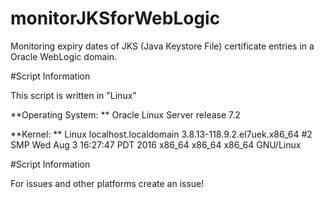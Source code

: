 # monitorJKSforWebLogic

Monitoring expiry dates of JKS (Java Keystore File) certificate entries in a Oracle WebLogic domain.

#Script Information

This script is written in "Linux"

**Operating System: ** Oracle Linux Server release 7.2

**Kernel: ** Linux localhost.localdomain 3.8.13-118.9.2.el7uek.x86_64 #2 SMP Wed Aug 3 16:27:47 PDT 2016 x86_64 x86_64 x86_64 GNU/Linux

#Script Information

For issues and other platforms create an issue!

